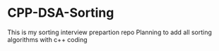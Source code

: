 # CPP-DSA-Sorting
This is my sorting interview prepartion repo
Planning to add all sorting algorithms with c++ coding

